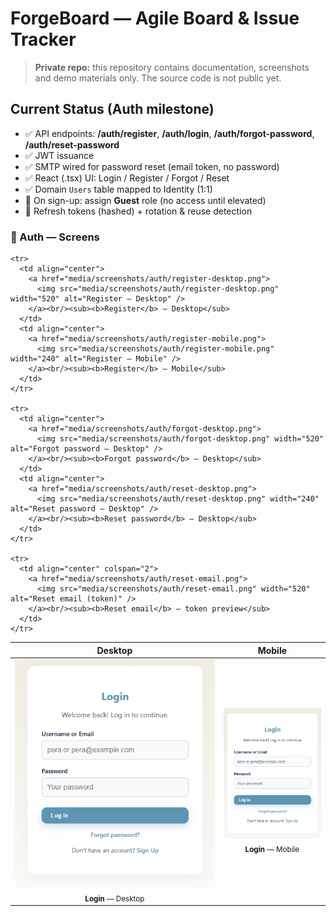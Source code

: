 # ForgeBoard — Agile Board & Issue Tracker

> **Private repo:** this repository contains documentation, screenshots and demo materials only. The source code is not public yet.

## Current Status (Auth milestone)
- ✅ API endpoints: **/auth/register**, **/auth/login**, **/auth/forgot-password**, **/auth/reset-password**
- ✅ JWT issuance
- ✅ SMTP wired for password reset (email token, no password)
- ✅ React (.tsx) UI: Login / Register / Forgot / Reset
- ✅ Domain `Users` table mapped to Identity (1:1)
- 🧩 On sign-up: assign **Guest** role (no access until elevated)
- 🧩 Refresh tokens (hashed) + rotation & reuse detection





<h3>📸 Auth — Screens</h3>

<table>
  <thead>
    <tr>
      <th align="center">Desktop</th>
      <th align="center">Mobile</th>
    </tr>
  </thead>
  <tbody>
    <tr>
      <td align="center">
        <a href="media/screenshots/auth/login-desktop.png">
          <img src="media/screenshots/auth/login-desktop.png" width="520" alt="Login — Desktop" />
        </a><br/><sub><b>Login</b> — Desktop</sub>
      </td>
      <td align="center">
        <a href="media/screenshots/auth/login-mobile.png">
          <img src="media/screenshots/auth/login-mobile.png" width="240" alt="Login — Mobile" />
        </a><br/><sub><b>Login</b> — Mobile</sub>
      </td>
    </tr>

    <tr>
      <td align="center">
        <a href="media/screenshots/auth/register-desktop.png">
          <img src="media/screenshots/auth/register-desktop.png" width="520" alt="Register — Desktop" />
        </a><br/><sub><b>Register</b> — Desktop</sub>
      </td>
      <td align="center">
        <a href="media/screenshots/auth/register-mobile.png">
          <img src="media/screenshots/auth/register-mobile.png" width="240" alt="Register — Mobile" />
        </a><br/><sub><b>Register</b> — Mobile</sub>
      </td>
    </tr>

    <tr>
      <td align="center">
        <a href="media/screenshots/auth/forgot-desktop.png">
          <img src="media/screenshots/auth/forgot-desktop.png" width="520" alt="Forgot password — Desktop" />
        </a><br/><sub><b>Forgot password</b> — Desktop</sub>
      </td>
      <td align="center">
        <a href="media/screenshots/auth/reset-desktop.png">
          <img src="media/screenshots/auth/reset-desktop.png" width="240" alt="Reset password — Desktop" />
        </a><br/><sub><b>Reset password</b> — Desktop</sub>
      </td>
    </tr>

    <tr>
      <td align="center" colspan="2">
        <a href="media/screenshots/auth/reset-email.png">
          <img src="media/screenshots/auth/reset-email.png" width="520" alt="Reset email (token)" />
        </a><br/><sub><b>Reset email</b> — token preview</sub>
      </td>
    </tr>
  </tbody>
</table>

